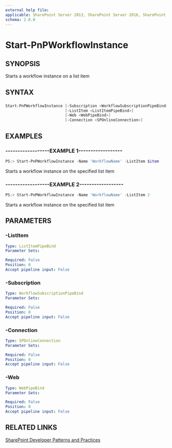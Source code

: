 ```yaml
---
external help file:
applicable: SharePoint Server 2013, SharePoint Server 2016, SharePoint Online
schema: 2.0.0
---
```

# Start-PnPWorkflowInstance

## SYNOPSIS
Starts a workflow instance on a list item

## SYNTAX 

### 
```powershell
Start-PnPWorkflowInstance [-Subscription <WorkflowSubscriptionPipeBind>]
                          [-ListItem <ListItemPipeBind>]
                          [-Web <WebPipeBind>]
                          [-Connection <SPOnlineConnection>]
```

## EXAMPLES

### ------------------EXAMPLE 1------------------
```powershell
PS:> Start-PnPWorkflowInstance -Name 'WorkflowName' -ListItem $item 
```

Starts a workflow instance on the specified list item

### ------------------EXAMPLE 2------------------
```powershell
PS:> Start-PnPWorkflowInstance -Name 'WorkflowName' -ListItem 2 
```

Starts a workflow instance on the specified list item

## PARAMETERS

### -ListItem


```yaml
Type: ListItemPipeBind
Parameter Sets: 

Required: False
Position: 0
Accept pipeline input: False
```

### -Subscription


```yaml
Type: WorkflowSubscriptionPipeBind
Parameter Sets: 

Required: False
Position: 0
Accept pipeline input: False
```

### -Connection


```yaml
Type: SPOnlineConnection
Parameter Sets: 

Required: False
Position: 0
Accept pipeline input: False
```

### -Web


```yaml
Type: WebPipeBind
Parameter Sets: 

Required: False
Position: 0
Accept pipeline input: False
```

## RELATED LINKS

[SharePoint Developer Patterns and Practices](http://aka.ms/sppnp)